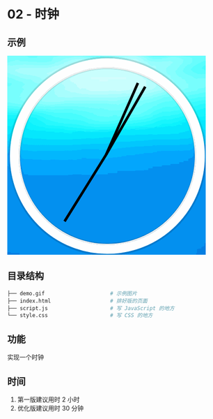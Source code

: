 # 02 - 时钟

## 示例
![图片示例](demo.gif)

## 目录结构
``` bash
├── demo.gif                     # 示例图片
├── index.html                   # 排好版的页面
├── script.js                    # 写 JavaScript 的地方
└── style.css                    # 写 CSS 的地方
```
## 功能
实现一个时钟

## 时间
1. 第一版建议用时 2  小时
2. 优化版建议用时 30 分钟
